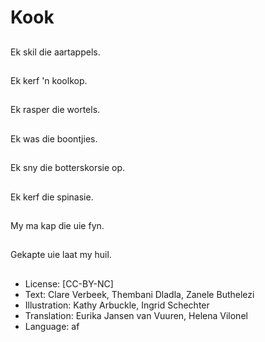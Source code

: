 # Kook

##
Ek skil die aartappels.

##
Ek kerf 'n koolkop.

##
Ek rasper die wortels.

##
Ek was die boontjies.

##
Ek sny die botterskorsie op.

##
Ek kerf die spinasie.

##
My ma kap die uie fyn.

##
Gekapte uie laat my huil.

##
* License: [CC-BY-NC]
* Text: Clare Verbeek, Thembani Dladla, Zanele Buthelezi
* Illustration: Kathy Arbuckle, Ingrid Schechter
* Translation: Eurika Jansen van Vuuren, Helena Vilonel
* Language: af
